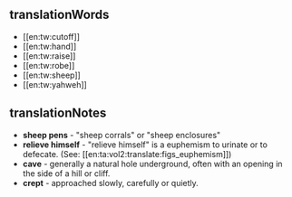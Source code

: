 ## translationWords

* [[en:tw:cutoff]]
* [[en:tw:hand]]
* [[en:tw:raise]]
* [[en:tw:robe]]
* [[en:tw:sheep]]
* [[en:tw:yahweh]]

## translationNotes

* **sheep pens** - "sheep corrals" or "sheep enclosures"
* **relieve himself** - "relieve himself" is a euphemism to urinate or to defecate.   (See: [[en:ta:vol2:translate:figs_euphemism]])
* **cave** - generally a natural hole underground, often with an opening in the side of a hill or cliff.
* **crept** - approached slowly, carefully or quietly.
